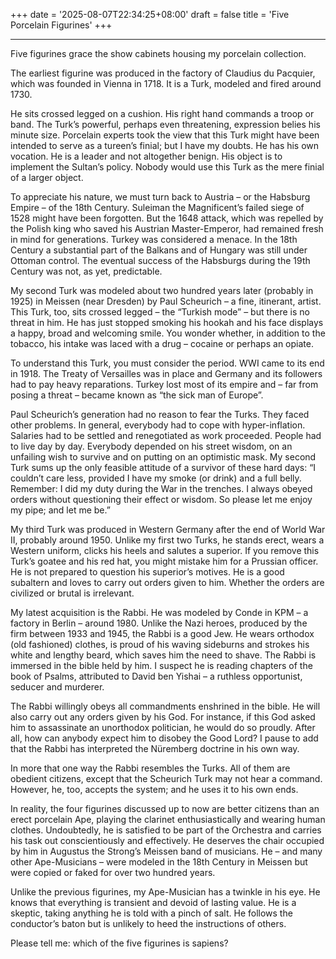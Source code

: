 +++
date = '2025-08-07T22:34:25+08:00'
draft = false
title = 'Five Porcelain Figurines'
+++

****

Five figurines grace the show cabinets housing my porcelain collection.



The earliest figurine was produced in the factory of Claudius du Pacquier, which was founded in Vienna in 1718. It is a Turk, modeled and fired around 1730.

He sits crossed legged on a cushion. His right hand commands a troop or band. The Turk’s powerful, perhaps even threatening, expression belies his minute size. Porcelain experts took the view that this Turk might have been intended to serve as a tureen’s finial; but I have my doubts. He has his own vocation. He is a leader and not altogether benign. His object is to implement the Sultan’s policy. Nobody would use this Turk as the mere finial of a larger object.

To appreciate his nature, we must turn back to Austria – or the Habsburg Empire – of the 18th Century. Suleiman the Magnificent’s failed siege of 1528 might have been forgotten. But the 1648 attack, which was repelled by the Polish king who saved his Austrian Master-Emperor, had remained fresh in mind for generations. Turkey was considered a menace. In the 18th Century a substantial part of the Balkans and of Hungary was still under Ottoman control. The eventual success of the Habsburgs during the 19th Century was not, as yet, predictable. 



My second Turk was modeled about two hundred years later (probably in 1925) in Meissen (near Dresden) by Paul Scheurich – a fine, itinerant, artist. This Turk, too, sits crossed legged – the “Turkish mode” – but there is no threat in him. He has just stopped smoking his hookah and his face displays a happy, broad and welcoming smile. You wonder whether, in addition to the tobacco, his intake was laced with a drug – cocaine or perhaps an opiate. 

To understand this Turk, you must consider the period. WWI came to its end in 1918. The Treaty of Versailles was in place and Germany and its followers had to pay heavy reparations. Turkey lost most of its empire and – far from posing a threat – became known as “the sick man of Europe”.

Paul Scheurich’s generation had no reason to fear the Turks. They faced other problems. In general, everybody had to cope with hyper-inflation. Salaries had to be settled and renegotiated as work proceeded. People had to live day by day. Everybody depended on his street wisdom, on an unfailing wish to survive and on putting on an optimistic mask. My second Turk sums up the only feasible attitude of a survivor of these hard days: “I couldn’t care less, provided I have my smoke (or drink) and a full belly. Remember: I did my duty during the War in the trenches. I always obeyed orders without questioning their effect or wisdom. So please let me enjoy my pipe; and let me be.”



My third Turk was produced in Western Germany after the end of World War II, probably around 1950. Unlike my first two Turks, he stands erect, wears a Western uniform, clicks his heels and salutes a superior. If you remove this Turk’s goatee and his red hat, you might mistake him for a Prussian officer. He is not prepared to question his superior’s motives. He is a good subaltern and loves to carry out orders given to him. Whether the orders are civilized or brutal is irrelevant.



My latest acquisition is the Rabbi. He was modeled by Conde in KPM – a factory in Berlin – around 1980. Unlike the Nazi heroes, produced by the firm between 1933 and 1945, the Rabbi is a good Jew. He wears orthodox (old fashioned) clothes, is proud of his waving sideburns and strokes his white and lengthy beard, which saves him the need to shave. The Rabbi is immersed in the bible held by him. I suspect he is reading chapters of the book of Psalms, attributed to David ben Yishai – a ruthless opportunist, seducer and murderer.

The Rabbi willingly obeys all commandments enshrined in the bible. He will also carry out any orders given by his God. For instance, if this God asked him to assassinate an unorthodox politician, he would do so proudly. After all, how can anybody expect him to disobey the Good Lord? I pause to add that the Rabbi has interpreted the Nüremberg doctrine in his own way.

In more that one way the Rabbi resembles the Turks. All of them are obedient citizens, except that the Scheurich Turk may not hear a command. However, he, too, accepts the system; and he uses it to his own ends.



In reality, the four figurines discussed up to now are better citizens than an erect porcelain Ape, playing the clarinet enthusiastically and wearing human clothes. Undoubtedly, he is satisfied to be part of the Orchestra and carries his task out conscientiously and effectively. He deserves the chair occupied by him in Augustus the Strong’s Meissen band of musicians. He – and many other Ape-Musicians – were modeled in the 18th Century in Meissen but were copied or faked for over two hundred years.

Unlike the previous figurines, my Ape-Musician has a twinkle in his eye. He knows that everything is transient and devoid of lasting value. He is a skeptic, taking anything he is told with a pinch of salt. He follows the conductor’s baton but is unlikely to heed the instructions of others.

Please tell me: which of the five figurines is sapiens? 